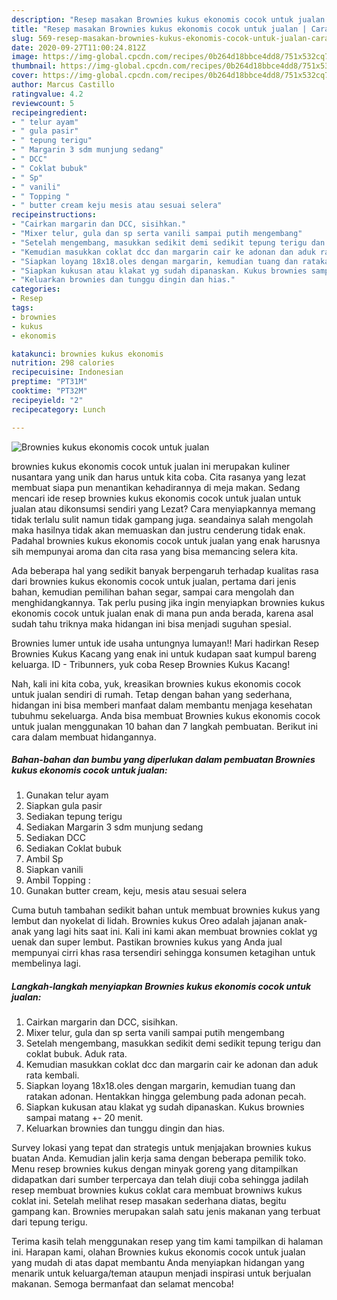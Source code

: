 ```yaml
---
description: "Resep masakan Brownies kukus ekonomis cocok untuk jualan | Cara Buat Brownies kukus ekonomis cocok untuk jualan Yang Lezat Sekali"
title: "Resep masakan Brownies kukus ekonomis cocok untuk jualan | Cara Buat Brownies kukus ekonomis cocok untuk jualan Yang Lezat Sekali"
slug: 569-resep-masakan-brownies-kukus-ekonomis-cocok-untuk-jualan-cara-buat-brownies-kukus-ekonomis-cocok-untuk-jualan-yang-lezat-sekali
date: 2020-09-27T11:00:24.812Z
image: https://img-global.cpcdn.com/recipes/0b264d18bbce4dd8/751x532cq70/brownies-kukus-ekonomis-cocok-untuk-jualan-foto-resep-utama.jpg
thumbnail: https://img-global.cpcdn.com/recipes/0b264d18bbce4dd8/751x532cq70/brownies-kukus-ekonomis-cocok-untuk-jualan-foto-resep-utama.jpg
cover: https://img-global.cpcdn.com/recipes/0b264d18bbce4dd8/751x532cq70/brownies-kukus-ekonomis-cocok-untuk-jualan-foto-resep-utama.jpg
author: Marcus Castillo
ratingvalue: 4.2
reviewcount: 5
recipeingredient:
- " telur ayam"
- " gula pasir"
- " tepung terigu"
- " Margarin 3 sdm munjung sedang"
- " DCC"
- " Coklat bubuk"
- " Sp"
- " vanili"
- " Topping "
- " butter cream keju mesis atau sesuai selera"
recipeinstructions:
- "Cairkan margarin dan DCC, sisihkan."
- "Mixer telur, gula dan sp serta vanili sampai putih mengembang"
- "Setelah mengembang, masukkan sedikit demi sedikit tepung terigu dan coklat bubuk. Aduk rata."
- "Kemudian masukkan coklat dcc dan margarin cair ke adonan dan aduk rata kembali."
- "Siapkan loyang 18x18.oles dengan margarin, kemudian tuang dan ratakan adonan. Hentakkan hingga gelembung pada adonan pecah."
- "Siapkan kukusan atau klakat yg sudah dipanaskan. Kukus brownies sampai matang +- 20 menit."
- "Keluarkan brownies dan tunggu dingin dan hias."
categories:
- Resep
tags:
- brownies
- kukus
- ekonomis

katakunci: brownies kukus ekonomis 
nutrition: 298 calories
recipecuisine: Indonesian
preptime: "PT31M"
cooktime: "PT32M"
recipeyield: "2"
recipecategory: Lunch

---
```



![Brownies kukus ekonomis cocok untuk jualan](https://img-global.cpcdn.com/recipes/0b264d18bbce4dd8/751x532cq70/brownies-kukus-ekonomis-cocok-untuk-jualan-foto-resep-utama.jpg)


brownies kukus ekonomis cocok untuk jualan ini merupakan kuliner nusantara yang unik dan harus untuk kita coba. Cita rasanya yang lezat membuat siapa pun menantikan kehadirannya di meja makan.
Sedang mencari ide resep brownies kukus ekonomis cocok untuk jualan untuk jualan atau dikonsumsi sendiri yang Lezat? Cara menyiapkannya memang tidak terlalu sulit namun tidak gampang juga. seandainya salah mengolah maka hasilnya tidak akan memuaskan dan justru cenderung tidak enak. Padahal brownies kukus ekonomis cocok untuk jualan yang enak harusnya sih mempunyai aroma dan cita rasa yang bisa memancing selera kita.

Ada beberapa hal yang sedikit banyak berpengaruh terhadap kualitas rasa dari brownies kukus ekonomis cocok untuk jualan, pertama dari jenis bahan, kemudian pemilihan bahan segar, sampai cara mengolah dan menghidangkannya. Tak perlu pusing jika ingin menyiapkan brownies kukus ekonomis cocok untuk jualan enak di mana pun anda berada, karena asal sudah tahu triknya maka hidangan ini bisa menjadi suguhan spesial.

Brownies lumer untuk ide usaha untungnya lumayan!! Mari hadirkan Resep Brownies Kukus Kacang yang enak ini untuk kudapan saat kumpul bareng keluarga. ID - Tribunners, yuk coba Resep Brownies Kukus Kacang!


Nah, kali ini kita coba, yuk, kreasikan brownies kukus ekonomis cocok untuk jualan sendiri di rumah. Tetap dengan bahan yang sederhana, hidangan ini bisa memberi manfaat dalam membantu menjaga kesehatan tubuhmu sekeluarga. Anda bisa membuat Brownies kukus ekonomis cocok untuk jualan menggunakan 10 bahan dan 7 langkah pembuatan. Berikut ini cara dalam membuat hidangannya.

<!--inarticleads1-->

##### Bahan-bahan dan bumbu yang diperlukan dalam pembuatan Brownies kukus ekonomis cocok untuk jualan:

1. Gunakan  telur ayam
1. Siapkan  gula pasir
1. Sediakan  tepung terigu
1. Sediakan  Margarin 3 sdm munjung sedang
1. Sediakan  DCC
1. Sediakan  Coklat bubuk
1. Ambil  Sp
1. Siapkan  vanili
1. Ambil  Topping :
1. Gunakan  butter cream, keju, mesis atau sesuai selera


Cuma butuh tambahan sedikit bahan untuk membuat brownies kukus yang lembut dan nyokelat di lidah. Brownies kukus Oreo adalah jajanan anak-anak yang lagi hits saat ini. Kali ini kami akan membuat brownies coklat yg uenak dan super lembut. Pastikan brownies kukus yang Anda jual mempunyai cirri khas rasa tersendiri sehingga konsumen ketagihan untuk membelinya lagi. 

<!--inarticleads2-->

##### Langkah-langkah menyiapkan Brownies kukus ekonomis cocok untuk jualan:

1. Cairkan margarin dan DCC, sisihkan.
1. Mixer telur, gula dan sp serta vanili sampai putih mengembang
1. Setelah mengembang, masukkan sedikit demi sedikit tepung terigu dan coklat bubuk. Aduk rata.
1. Kemudian masukkan coklat dcc dan margarin cair ke adonan dan aduk rata kembali.
1. Siapkan loyang 18x18.oles dengan margarin, kemudian tuang dan ratakan adonan. Hentakkan hingga gelembung pada adonan pecah.
1. Siapkan kukusan atau klakat yg sudah dipanaskan. Kukus brownies sampai matang +- 20 menit.
1. Keluarkan brownies dan tunggu dingin dan hias.


Survey lokasi yang tepat dan strategis untuk menjajakan brownies kukus buatan Anda. Kemudian jalin kerja sama dengan beberapa pemilik toko. Menu resep brownies kukus dengan minyak goreng yang ditampilkan didapatkan dari sumber terpercaya dan telah diuji coba sehingga jadilah resep membuat brownies kukus coklat cara membuat browniws kukus coklat ini. Setelah melihat resep masakan sederhana diatas, begitu gampang kan. Brownies merupakan salah satu jenis makanan yang terbuat dari tepung terigu. 

Terima kasih telah menggunakan resep yang tim kami tampilkan di halaman ini. Harapan kami, olahan Brownies kukus ekonomis cocok untuk jualan yang mudah di atas dapat membantu Anda menyiapkan hidangan yang menarik untuk keluarga/teman ataupun menjadi inspirasi untuk berjualan makanan. Semoga bermanfaat dan selamat mencoba!
